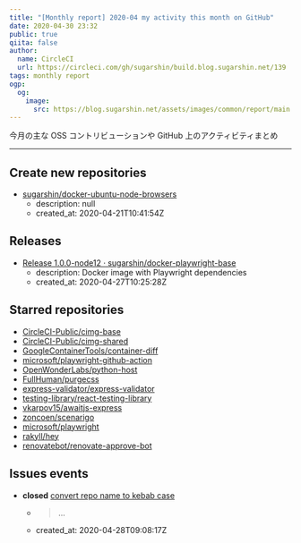 ```yaml
---
title: "[Monthly report] 2020-04 my activity this month on GitHub"
date: 2020-04-30 23:32
public: true
qiita: false
author:
  name: CircleCI
  url: https://circleci.com/gh/sugarshin/build.blog.sugarshin.net/139
tags: monthly report
ogp:
  og:
    image:
      src: https://blog.sugarshin.net/assets/images/common/report/main.png
---
```


今月の主な OSS コントリビューションや GitHub 上のアクティビティまとめ

***

## Create new repositories

- [sugarshin/docker-ubuntu-node-browsers](https://github.com/sugarshin/docker-ubuntu-node-browsers)
  - description: null
  - created_at: 2020-04-21T10:41:54Z

## Releases

- [Release 1.0.0-node12 · sugarshin/docker-playwright-base](https://github.com/sugarshin/docker-playwright-base/releases/tag/1.0.0-node12)
  - description: Docker image with Playwright dependencies
  - created_at: 2020-04-27T10:25:28Z

## Starred repositories

- [CircleCI-Public/cimg-base](https://github.com/CircleCI-Public/cimg-base)
- [CircleCI-Public/cimg-shared](https://github.com/CircleCI-Public/cimg-shared)
- [GoogleContainerTools/container-diff](https://github.com/GoogleContainerTools/container-diff)
- [microsoft/playwright-github-action](https://github.com/microsoft/playwright-github-action)
- [OpenWonderLabs/python-host](https://github.com/OpenWonderLabs/python-host)
- [FullHuman/purgecss](https://github.com/FullHuman/purgecss)
- [express-validator/express-validator](https://github.com/express-validator/express-validator)
- [testing-library/react-testing-library](https://github.com/testing-library/react-testing-library)
- [vkarpov15/awaitjs-express](https://github.com/vkarpov15/awaitjs-express)
- [zoncoen/scenarigo](https://github.com/zoncoen/scenarigo)
- [microsoft/playwright](https://github.com/microsoft/playwright)
- [rakyll/hey](https://github.com/rakyll/hey)
- [renovatebot/renovate-approve-bot](https://github.com/renovatebot/renovate-approve-bot)

## Issues events

- **closed** [convert repo name to kebab case](https://github.com/sugarshin/gh2bb/issues/1)
  - > ...
  - created_at: 2020-04-28T09:08:17Z
